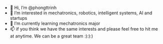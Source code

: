 - 👋 Hi, I’m @phongttrinh
- 👀 I’m interested in mechatronics, robotics, intelligent systems, AI and startups
- 🌱 I’m currently learning mechatronics major
- 📫 if you think we have the same interests and please feel free to hit me at anytime. We can be a great team :):):)

<!---
phongttrinh/phongttrinh is a ✨ special ✨ repository because its `README.md` (this file) appears on your GitHub profile.
You can click the Preview link to take a look at your changes.
--->
